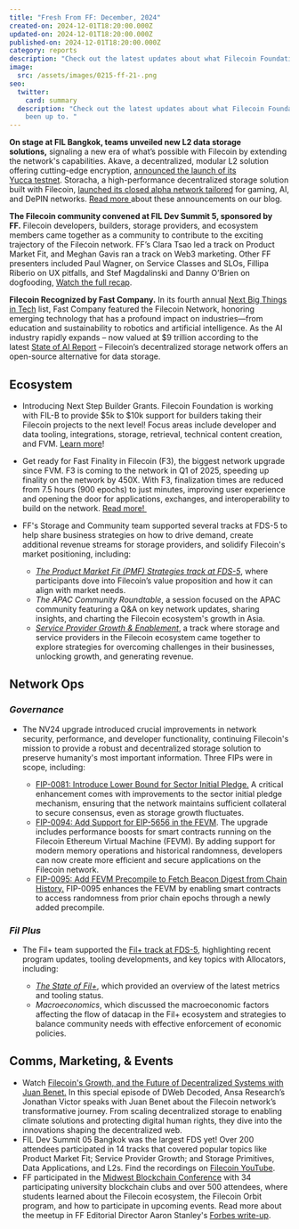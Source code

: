 ```yaml
---
title: "Fresh From FF: December, 2024"
created-on: 2024-12-01T18:20:00.000Z
updated-on: 2024-12-01T18:20:00.000Z
published-on: 2024-12-01T18:20:00.000Z
category: reports
description: "Check out the latest updates about what Filecoin Foundation has been up to. "
image:
  src: /assets/images/0215-ff-21-.png
seo:
  twitter:
    card: summary
  description: "Check out the latest updates about what Filecoin Foundation has
    been up to. "
---
```

**On stage at FIL Bangkok, teams unveiled new L2 data storage solutions,** signaling a new era of what’s possible with Filecoin by extending the network's capabilities. Akave, a decentralized, modular L2 solution offering cutting-edge encryption, [announced the launch of its Yucca testnet](https://www.akave.ai/blog/akave-secures-3-45-million-to-accelerate-on-chain-data-management). Storacha, a high-performance decentralized storage solution built with Filecoin, [launched its closed alpha network tailored](https://medium.com/@storacha/storachas-alpha-network-ignites-unleashing-decentralized-hot-storage-on-filecoin-bddad58bd1be) for gaming, AI, and DePIN networks. [Read more ](https://www.fil.org/blog/filecoin-ecosystem-teams-unveil-l2s)about these announcements on our blog. 

**The Filecoin community convened at FIL Dev Summit 5, sponsored by FF.** Filecoin developers, builders, storage providers, and ecosystem members came together as a community to contribute to the exciting trajectory of the Filecoin network. FF’s Clara Tsao led a track on Product Market Fit, and Meghan Gavis ran a track on Web3 marketing. Other FF presenters included Paul Wagner, on Service Classes and SLOs, Fillipa Riberio on UX pitfalls, and Stef Magdalinski and Danny O’Brien on dogfooding, [Watch the full recap](https://www.youtube.com/playlist?list=PL_0VrY55uV1__uv3uOvZ3L6exG9y10lSy). 

**Filecoin Recognized by Fast Company.** In its fourth annual [Next Big Things in Tech](https://www.fastcompany.com/next-big-things-in-tech/list) list, Fast Company featured the Filecoin Network, honoring emerging technology that has a profound impact on industries—from education and sustainability to robotics and artificial intelligence. As the AI industry rapidly expands – now valued at $9 trillion according to the latest [State of AI Report](https://www.stateof.ai/) – Filecoin’s decentralized storage network offers an open-source alternative for data storage.

## Ecosystem

* Introducing Next Step Builder Grants. Filecoin Foundation is working with FIL-B to provide $5k to $10k support for builders taking their Filecoin projects to the next level! Focus areas include developer and data tooling, integrations, storage, retrieval, technical content creation, and FVM. [Learn more](https://github.com/filecoin-project/devgrants/blob/master/Program%20Resources/Builder%20Next%20Step%20Grants.md)! 
* Get ready for Fast Finality in Filecoin (F3), the biggest network upgrade since FVM. F3 is coming to the network in Q1 of 2025, speeding up finality on the network by 450X. With F3, finalization times are reduced from 7.5 hours (900 epochs) to just minutes, improving user experience and opening the door for applications, exchanges, and interoperability to build on the network. [Read more! ](https://www.fil.org/blog/how-f3-is-transforming-the-filecoin-network)
* FF's Storage and Community team supported several tracks at FDS-5 to help share business strategies on how to drive demand, create additional revenue streams for storage providers, and solidify Filecoin's market positioning, including:

  * *[The Product Market Fit (PMF) Strategies track at FDS-5](https://youtube.com/playlist?list=PL_0VrY55uV1_1_yjpG2JWf9M0evZPpUsR&feature=shared)*, where participants dove into Filecoin’s value proposition and how it can align with market needs. 
  * *The APAC Community Roundtable*, a session focused on the APAC community featuring a Q&A on key network updates, sharing insights, and charting the Filecoin ecosystem's growth in Asia.
  * *[Service Provider Growth & Enablement](https://youtube.com/playlist?list=PL_0VrY55uV18rTa-VHr42DVTd0I23AhOL&feature=shared)*, a track where storage and service providers in the Filecoin ecosystem came together to explore strategies for overcoming challenges in their businesses, unlocking growth, and generating revenue.

## Network Ops

### ***Governance*** 

* The NV24 upgrade introduced crucial improvements in network security, performance, and developer functionality, continuing Filecoin's mission to provide a robust and decentralized storage solution to preserve humanity's most important information. Three FIPs were in scope, including: 

  * [FIP-0081: Introduce Lower Bound for Sector Initial Pledge.](https://github.com/filecoin-project/FIPs/blob/master/FIPS/fip-0081.md) A critical enhancement comes with improvements to the sector initial pledge mechanism, ensuring that the network maintains sufficient collateral to secure consensus, even as storage growth fluctuates.
  * [FIP-0094: Add Support for EIP-5656 in the FEVM](https://github.com/filecoin-project/FIPs/blob/master/FIPS/fip-0094.md). The upgrade includes performance boosts for smart contracts running on the Filecoin Ethereum Virtual Machine (FEVM). By adding support for modern memory operations and historical randomness, developers can now create more efficient and secure applications on the Filecoin network. 
  * [FIP-0095: Add FEVM Precompile to Fetch Beacon Digest from Chain History.](https://github.com/filecoin-project/FIPs/blob/master/FIPS/fip-0095.md) FIP-0095 enhances the FEVM by enabling smart contracts to access randomness from prior chain epochs through a newly added precompile.

### ***Fil Plus***

* The Fil+ team supported the [Fil+ track at FDS-5](https://youtube.com/playlist?list=PL_0VrY55uV1-S6B8I9GBRhb_Y5BM1NFQA&feature=shared), highlighting recent program updates, tooling developments, and key topics with Allocators, including: 

  * *[The State of Fil+](https://youtu.be/PlSz47MvZ1Q?feature=shared)*, which provided an overview of the latest metrics and tooling status. 
  * *Macroeconomics*, which discussed the macroeconomic factors affecting the flow of datacap in the Fil+ ecosystem and strategies to balance community needs with effective enforcement of economic policies.

## **Comms, Marketing, & Events**

* Watch [Filecoin's Growth, and the Future of Decentralized Systems with Juan Benet.](https://youtu.be/2cpyUGPBNvQ?feature=shared) In this special episode of DWeb Decoded, Ansa Research’s Jonathan Victor speaks with Juan Benet about the Filecoin network’s transformative journey. From scaling decentralized storage to enabling climate solutions and protecting digital human rights, they dive into the innovations shaping the decentralized web.
* FIL Dev Summit 05 Bangkok was the largest FDS yet! Over 200 attendees participated in 14 tracks that covered popular topics like Product Market Fit; Service Provider Growth; and Storage Primitives, Data Applications, and L2s. Find the recordings on [Filecoin YouTube](https://www.youtube.com/playlist?list=PL_0VrY55uV1__uv3uOvZ3L6exG9y10lSy).
* FF participated in the [Midwest Blockchain Conference](https://midwestblockchain.org/) with 34 participating university blockchain clubs and over 500 attendees, where students learned about the Filecoin ecosystem, the Filecoin Orbit program, and how to participate in upcoming events. Read more about the meetup in FF Editorial Director Aaron Stanley's [Forbes write-up](https://www.forbes.com/sites/astanley/2024/11/19/not-your-average-frat-bros-students-are-charting-cryptos-future/).
